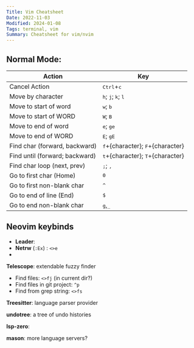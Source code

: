 ```yaml
---
Title: Vim Cheatsheet
Date: 2022-11-03
Modified: 2024-01-08
Tags: terminal, vim
Summary: Cheatsheet for vim/nvim
---
```


## Normal Mode:
| Action | Key |
|-|-|
| Cancel Action | <kbd>Ctrl</kbd>+<kbd>c</kbd> |
| Move by character | <kbd>h</kbd>; <kbd>j</kbd>; <kbd>k</kbd>; <kbd>l</kbd> |
| Move to start of word | <kbd>w</kbd>; <kbd>b</kbd> |
| Move to start of WORD | <kbd>W</kbd>; <kbd>B</kbd> |
| Move to end of word | <kbd>e</kbd>; <kbd>ge</kbd> |
| Move to end of WORD | <kbd>E</kbd>; <kbd>gE</kbd> |
| Find char (forward, backward) | <kbd>f</kbd>+{character}; <kbd>F</kbd>+{character} |
| Find until (forward; backward) | <kbd>t</kbd>+{character}; <kbd>T</kbd>+{character} |
| Find char loop (next, prev) | <kbd>;</kbd>; <kbd>,</kbd> |
| Go to first char (Home) | <kbd>0</kbd> |
| Go to first non-blank char | <kbd>^</kbd> |
| Go to end of line (End) | <kbd>$</kbd> |
| Go to end non-blank char | <kbd>g</kbd>,<kbd>_</kbd> |

## Neovim keybinds

- **Leader**: <space>
- **Netrw** (`:Ex`) : `<>e`
- 

**Telescope**: extendable fuzzy finder
- Find files: `<>fj` (in current dir?)
- Find files in git project: `^p`
- Find from grep string: `<>fs`

**Treesitter**: language parser provider

**undotree**: a tree of undo histories

**lsp-zero**: 

**mason**: more language servers?